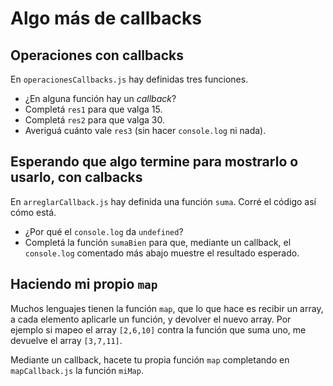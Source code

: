 # Algo más de callbacks

## Operaciones con callbacks

En `operacionesCallbacks.js` hay definidas tres funciones.
* ¿En alguna función hay un _callback_?
*  Completá `res1` para que valga 15.
* Completá `res2` para que valga 30.
* Averiguá cuánto vale `res3` (sin hacer `console.log` ni nada).


## Esperando que algo termine para mostrarlo o usarlo, con calbacks

En `arreglarCallback.js` hay definida una función `suma`. Corré el código así cómo está.
* ¿Por qué el `console.log` da `undefined`?
* Completá la función `sumaBien` para que, mediante un callback, el `console.log` comentado más abajo muestre el resultado esperado.


## Haciendo mi propio `map`

Muchos lenguajes tienen la función `map`, que lo que hace es recibir un array, a cada elemento aplicarle un función, y devolver el nuevo array. Por ejemplo si mapeo el array `[2,6,10]` contra la función que suma uno, me devuelve el array `[3,7,11]`.

Mediante un callback, hacete tu propia función `map` completando en `mapCallback.js` la función `miMap`.